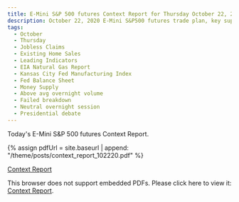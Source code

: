 ```yaml
---
title: E-Mini S&P 500 futures Context Report for Thursday October 22, 2020
description: October 22, 2020 E-Mini S&P500 futures trade plan, key support and resistance zones, and volatility analysis.
tags:
  - October
  - Thursday
  - Jobless Claims 
  - Existing Home Sales 
  - Leading Indicators 
  - EIA Natural Gas Report 
  - Kansas City Fed Manufacturing Index 
  - Fed Balance Sheet 
  - Money Supply 
  - Above avg overnight volume
  - Failed breakdown
  - Neutral overnight session
  - Presidential debate
---
```


Today's E-Mini S&P 500 futures Context Report.

{% assign pdfUrl = site.baseurl | append: "/theme/posts/context_report_102220.pdf" %}

<a href="{{pdfUrl}}">Context Report</a>

<object data="{{pdfUrl}}" type="application/pdf" width="700px" height="700px">
    <p>This browser does not support embedded PDFs. Please click here to view it: <a href="{{pdfUrl}}">Context Report</a>.</p>
</object>

